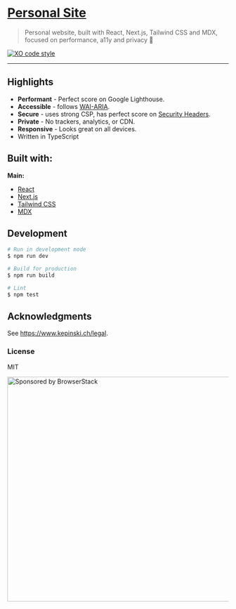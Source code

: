 # [Personal Site](https://www.kepinski.ch)

> Personal website, built with React, Next.js, Tailwind CSS and MDX, focused on performance, a11y and privacy 🚀

[![XO code style](https://img.shields.io/badge/code_style-XO-5ed9c7.svg)](https://github.com/xojs/xo)

---

## Highlights

- **Performant** - Perfect score on Google Lighthouse.
- **Accessible** - follows [WAI-ARIA](https://developer.mozilla.org/en-US/docs/Learn/Accessibility/WAI-ARIA_basics).
- **Secure** - uses strong CSP, has perfect score on [Security Headers](https://securityheaders.com).
- **Private** - No trackers, analytics, or CDN.
- **Responsive** - Looks great on all devices.
- Written in TypeScript

## Built with:

**Main:**

- [React](https://preactjs.com/)
- [Next.js](https://nextjs.org/)
- [Tailwind CSS](https://tailwindcss.com/)
- [MDX](https://mdxjs.com/)

## Development

```bash
# Run in development mode
$ npm run dev

# Build for production
$ npm run build

# Lint
$ npm test
```

## Acknowledgments

See https://www.kepinski.ch/legal.

### License

MIT

<a href="https://www.browserstack.com/"><img src="https://imgur.com/l3iy9C6.png" width="512" alt="Sponsored by BrowserStack"></a>
